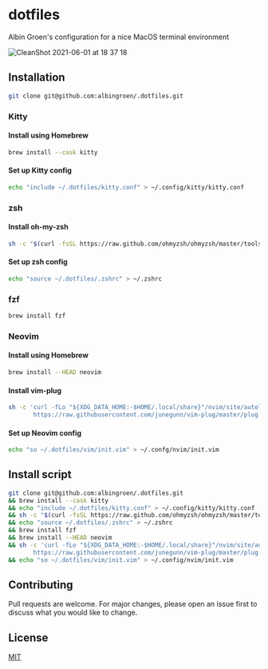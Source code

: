 # dotfiles

Albin Groen's configuration for a nice MacOS terminal environment

![CleanShot 2021-06-01 at 18 37 18](https://user-images.githubusercontent.com/19674362/120359830-6a916400-c308-11eb-989f-eb5ecd8db36f.png)

## Installation

```bash
git clone git@github.com:albingroen/.dotfiles.git
```

### Kitty

#### Install using Homebrew

```bash
brew install --cask kitty
```

#### Set up Kitty config

```bash
echo "include ~/.dotfiles/kitty.conf" > ~/.config/kitty/kitty.conf
```

### zsh

#### Install oh-my-zsh

```bash
sh -c "$(curl -fsSL https://raw.github.com/ohmyzsh/ohmyzsh/master/tools/install.sh)"
```

#### Set up zsh config

```bash
echo "source ~/.dotfiles/.zshrc" > ~/.zshrc
```

### fzf

```bash
brew install fzf
```

### Neovim

#### Install using Homebrew

```bash
brew install --HEAD neovim
```

#### Install vim-plug

```bash
sh -c 'curl -fLo "${XDG_DATA_HOME:-$HOME/.local/share}"/nvim/site/autoload/plug.vim --create-dirs \
       https://raw.githubusercontent.com/junegunn/vim-plug/master/plug.vim'
```

#### Set up Neovim config

```bash
echo "so ~/.dotfiles/vim/init.vim" > ~/.confg/nvim/init.vim
```

## Install script

```bash
git clone git@github.com:albingroen/.dotfiles.git 
&& brew install --cask kitty 
&& echo "include ~/.dotfiles/kitty.conf" > ~/.config/kitty/kitty.conf 
&& sh -c "$(curl -fsSL https://raw.github.com/ohmyzsh/ohmyzsh/master/tools/install.sh)" 
&& echo "source ~/.dotfiles/.zshrc" > ~/.zshrc
&& brew install fzf
&& brew install --HEAD neovim
&& sh -c 'curl -fLo "${XDG_DATA_HOME:-$HOME/.local/share}"/nvim/site/autoload/plug.vim --create-dirs \
       https://raw.githubusercontent.com/junegunn/vim-plug/master/plug.vim'
&& echo "so ~/.dotfiles/vim/init.vim" > ~/.config/nvim/init.vim

```

## Contributing
Pull requests are welcome. For major changes, please open an issue first to discuss what you would like to change.

## License
[MIT](https://choosealicense.com/licenses/mit/)
